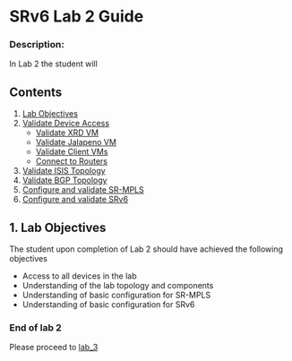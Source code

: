 # SRv6 Lab 2 Guide

### Description: 
In Lab 2 the student will 

## Contents
1. [Lab Objectives](#lab-objectives)
2. [Validate Device Access](#validate-device-access)
    - [Validate XRD VM](#validate-xrd)
    - [Validate Jalapeno VM](#validate-jalapeno)
    - [Validate Client VMs](#validate-client-vms)
    - [Connect to Routers](#connect-to-routers)
3. [Validate ISIS Topology](#validate-isis-topology)
4. [Validate BGP Topology](#validate-bgp-topology)
5. [Configure and validate SR-MPLS](#sr-mpls)
6. [Configure and validate SRv6](#srv6)
  

## 1. Lab Objectives
The student upon completion of Lab 2 should have achieved the following objectives

* Access to all devices in the lab
* Understanding of the lab topology and components
* Understanding of basic configuration for SR-MPLS
* Understanding of basic configuration for SRv6






### End of lab 2
Please proceed to [lab_3](https://github.com/jalapeno/SRv6_dCloud_Lab/tree/main/lab_3)
